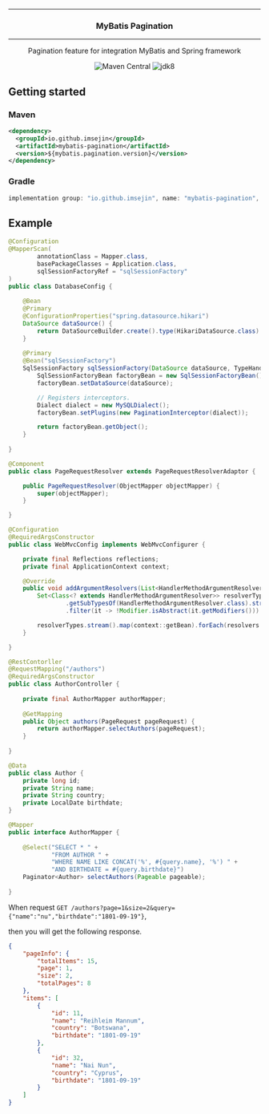 
---

<h3 align="center">MyBatis Pagination</h3>

---

<p align="center">Pagination feature for integration MyBatis and Spring framework</p>

<p align="center">
    <img alt="Maven Central" src="https://img.shields.io/maven-central/v/io.github.imsejin/mybatis-pagination">
    <img alt="jdk8" src="https://img.shields.io/badge/jdk-8-orange">
</p>

## Getting started

### Maven

```xml
<dependency>
  <groupId>io.github.imsejin</groupId>
  <artifactId>mybatis-pagination</artifactId>
  <version>${mybatis.pagination.version}</version>
</dependency>
```

### Gradle

```groovy
implementation group: "io.github.imsejin", name: "mybatis-pagination", version: "$mybatisPaginationVersion"
```



## Example

```java
@Configuration
@MapperScan(
        annotationClass = Mapper.class,
        basePackageClasses = Application.class,
        sqlSessionFactoryRef = "sqlSessionFactory"
)
public class DatabaseConfig {
    
    @Bean
    @Primary
    @ConfigurationProperties("spring.datasource.hikari")
    DataSource dataSource() {
        return DataSourceBuilder.create().type(HikariDataSource.class).build();
    }
    
    @Primary
    @Bean("sqlSessionFactory")
    SqlSessionFactory sqlSessionFactory(DataSource dataSource, TypeHandlers typeHandlers) throws Exception {
        SqlSessionFactoryBean factoryBean = new SqlSessionFactoryBean();
        factoryBean.setDataSource(dataSource);

        // Registers interceptors.
        Dialect dialect = new MySQLDialect();
        factoryBean.setPlugins(new PaginationInterceptor(dialect));

        return factoryBean.getObject();
    }
    
}
```

```java
@Component
public class PageRequestResolver extends PageRequestResolverAdaptor {

    public PageRequestResolver(ObjectMapper objectMapper) {
        super(objectMapper);
    }

}

@Configuration
@RequiredArgsConstructor
public class WebMvcConfig implements WebMvcConfigurer {

    private final Reflections reflections;
    private final ApplicationContext context;

    @Override
    public void addArgumentResolvers(List<HandlerMethodArgumentResolver> resolvers) {
        Set<Class<? extends HandlerMethodArgumentResolver>> resolverTypes = reflections
                .getSubTypesOf(HandlerMethodArgumentResolver.class).stream()
                .filter(it -> !Modifier.isAbstract(it.getModifiers())).collect(toSet()); // Excludes adaptor classes.

        resolverTypes.stream().map(context::getBean).forEach(resolvers::add);
    }

}
```

```java
@RestContorller
@RequestMapping("/authors")
@RequiredArgsConstructor
public class AuthorController {
    
    private final AuthorMapper authorMapper;
    
    @GetMapping
    public Object authors(PageRequest pageRequest) {
        return authorMapper.selectAuthors(pageRequest);
    }
    
}
```

```java
@Data
public class Author {
    private long id;
    private String name;
    private String country;
    private LocalDate birthdate;
}
```

```java
@Mapper
public interface AuthorMapper {
    
    @Select("SELECT * " +
            "FROM AUTHOR " +
            "WHERE NAME LIKE CONCAT('%', #{query.name}, '%') " +
            "AND BIRTHDATE = #{query.birthdate}")
    Paginator<Author> selectAuthors(Pageable pageable);
    
}
```

When request `GET /authors?page=1&size=2&query={"name":"nu","birthdate":"1801-09-19"}`,

then you will get the following response.

```json
{
    "pageInfo": {
        "totalItems": 15,
        "page": 1,
        "size": 2,
        "totalPages": 8
    },
    "items": [
        {
            "id": 11,
            "name": "Reihleim Mannum",
            "country": "Botswana",
            "birthdate": "1801-09-19"
        },
        {
            "id": 32,
            "name": "Nai Nun",
            "country": "Cyprus",
            "birthdate": "1801-09-19"
        }
    ]
}
```

